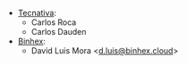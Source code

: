 - [Tecnativa](https://www.tecnativa.com):
  - Carlos Roca
  - Carlos Dauden
- [Binhex](https://binhex.cloud//com):
  - David Luis Mora \<<d.luis@binhex.cloud>\>
